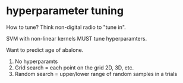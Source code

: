 # hyperparameter tuning

How to tune? Think non-digital radio to "tune in".

SVM with non-linear kernels MUST tune hyperparamters.

Want to predict age of abalone.

1. No hyperparamts
1. Grid search = each point on the grid 2D, 3D, etc.
1. Random search = upper/lower range of random samples in a trials